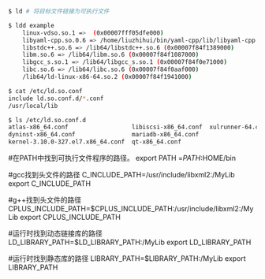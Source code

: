 ```bash
$ ld # 将目标文件链接为可执行文件

$ ldd example
	linux-vdso.so.1 =>  (0x00007fff05dfe000)
	libyaml-cpp.so.0.6 => /home/liuzhihui/bin/yaml-cpp/lib/libyaml-cpp.so.0.6 (0x00007f84f16bb000)
	libstdc++.so.6 => /lib64/libstdc++.so.6 (0x00007f84f1389000)
	libm.so.6 => /lib64/libm.so.6 (0x00007f84f1087000)
	libgcc_s.so.1 => /lib64/libgcc_s.so.1 (0x00007f84f0e71000)
	libc.so.6 => /lib64/libc.so.6 (0x00007f84f0aaf000)
	/lib64/ld-linux-x86-64.so.2 (0x00007f84f1941000)

$ cat /etc/ld.so.conf
include ld.so.conf.d/*.conf
/usr/local/lib

$ ls /etc/ld.so.conf.d
atlas-x86_64.conf                  libiscsi-x86_64.conf  xulrunner-64.conf
dyninst-x86_64.conf                mariadb-x86_64.conf
kernel-3.10.0-327.el7.x86_64.conf  qt-x86_64.conf
```


#在PATH中找到可执行文件程序的路径。
export PATH =$PATH:$HOME/bin

#gcc找到头文件的路径
C_INCLUDE_PATH=/usr/include/libxml2:/MyLib
export C_INCLUDE_PATH

#g++找到头文件的路径
CPLUS_INCLUDE_PATH=$CPLUS_INCLUDE_PATH:/usr/include/libxml2:/MyLib
export CPLUS_INCLUDE_PATH

#运行时找到动态链接库的路径
LD_LIBRARY_PATH=$LD_LIBRARY_PATH:/MyLib
export LD_LIBRARY_PATH

#运行时找到静态库的路径
LIBRARY_PATH=$LIBRARY_PATH:/MyLib
export LIBRARY_PATH
